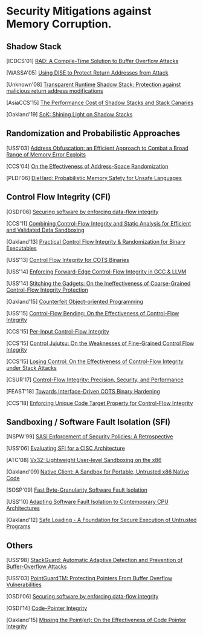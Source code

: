 # Security Mitigations against Memory Corruption.

## Shadow Stack

[ICDCS'01] [RAD: A Compile-Time Solution to Buffer Overflow
Attacks](https://static.aminer.org/pdf/PDF/000/296/610/rad_a_compile_time_solution_to_buffer_overflow_attacks.pdf)

[WASSA'05] [Using DISE to Protect Return Addresses from
Attack](http://www.elewis.net/papers/wassa04.pdf) 

[Unknown'08] [Transparent Runtime Shadow Stack: Protection against malicious
return address
modifications](http://citeseerx.ist.psu.edu/viewdoc/download?doi=10.1.1.120.5702&rep=rep1&type=pdf)

[AsiaCCS'15] [The Performance Cost of Shadow Stacks and Stack
Canaries](https://people.eecs.berkeley.edu/~daw/papers/shadow-asiaccs15.pdf)

[Oakland'19] [SoK: Shining Light on Shadow
Stacks](http://nebelwelt.net/publications/files/19Oakland.pdf) 


## Randomization and Probabilistic Approaches

[USS'03] [Address Obfuscation: an Efficient Approach to Combat a Broad Range of
Memory Error
Exploits](https://www.usenix.org/legacy/event/sec03/tech/full_papers/bhatkar/bhatkar.pdf)


[CCS'04] [On the Effectiveness of Address-Space
Randomization](http://delivery.acm.org/10.1145/1040000/1030124/p298-shacham.pdf?ip=128.151.150.2&id=1030124&acc=ACTIVE%20SERVICE&key=7777116298C9657D%2EDC6AD36C640314EC%2E6B689847FE614015%2E4D4702B0C3E38B35&__acm__=1554590191_6dfbc3b2e74b6f7ce35d6c8d457f378c)

[PLDI'06] [DieHard: Probabilistic Memory Safety for Unsafe
Languages](https://scholarworks.umass.edu/cgi/viewcontent.cgi?article=1086&context=cs_faculty_pubs)


## Control Flow Integrity (CFI)

[OSDI'06] [Securing software by enforcing data-flow
integrity](https://www.microsoft.com/en-us/research/wp-content/uploads/2006/11/dfiOSDI.pdf)

[CCS'11] [Combining Control-Flow Integrity and Static Analysis for Efficient and
Validated Data
Sandboxing](http://www.cse.psu.edu/~gxt29/papers/cfiDataSandboxing.pdf) 

[Oakland'13] [Practical Control Flow Integrity & Randomization for Binary
Executables](https://ieeexplore.ieee.org/stamp/stamp.jsp?tp=&arnumber=6547133)

[USS'13] [Control Flow Integrity for COTS
Binaries](https://www.usenix.org/system/files/conference/usenixsecurity13/sec13-paper_zhang.pdf)

[USS'14] [Enforcing Forward-Edge Control-Flow Integrity in GCC &
LLVM](https://static.googleusercontent.com/media/research.google.com/en//pubs/archive/42808.pdf) 

[USS'14] [Stitching the Gadgets: On the Ineffectiveness of Coarse-Grained
Control-Flow Integrity
Protection](https://www.usenix.org/system/files/conference/usenixsecurity14/sec14-paper-davi.pdf) 

[Oakland'15] [Counterfeit Object-oriented
Programming](https://www.syssec.ruhr-uni-bochum.de/media/emma/veroeffentlichungen/2015/03/28/COOP-Oakland15.pdf)

[USS'15] [Control-Flow Bending: On the Effectiveness of Control-Flow
Integrity](http://nebelwelt.net/publications/files/15SEC.pdf) 

[CCS'15] [Per-Input Control-Flow
Integrity](http://www.cse.psu.edu/~gxt29/papers/picfi.pdf) 

[CCS'15] [Control Jujutsu: On the Weaknesses of Fine-Grained Control Flow
Integrity](https://people.csail.mit.edu/fanl/papers/jujutsu-ccs15.pdf) 

[CCS'15] [Losing Control: On the Effectiveness of Control-Flow Integrity under Stack
Attacks](https://www.ics.uci.edu/~perl/ccs15_stackdefiler.pdf) 

[CSUR'17] [Control-Flow Integrity: Precision, Security, and
Performance](https://www.sba-research.org/wp-content/uploads/publications/CFI_brunthaler.pdf)

[FEAST'18] [Towards Interface-Driven COTS Binary
Hardening](https://www.utdallas.edu/~hamlen/xu18feast.pdf) 

[CCS'18] [Enforcing Unique Code Target Property for Control-Flow
Integrity](https://www.cc.gatech.edu/~hhu86/papers/ucfi.pdf) 


## Sandboxing / Software Fault Isolation (SFI) 

[NSPW'99] [SASI Enforcement of Security Policies: A
Retrospective](https://www.cs.cornell.edu/fbs/publications/sasiNSPW.ps)

[USS'06] [Evaluating SFI for a CISC
Architecture](http://groups.csail.mit.edu/pag/pubs/pittsfield-usenix2006.pdf)

[ATC'08] [Vx32: Lightweight User-level Sandboxing on the
x86](https://pdfs.semanticscholar.org/1ce0/4e9007a26a21104b8bf4aedc81654463119a.pdf?_ga=2.45664096.598654028.1546450325-1063382891.1546450325)


[Oakland'09] [Native Client: A Sandbox for Portable, Untrusted x86 Native
Code](https://static.googleusercontent.com/media/research.google.com/en//pubs/archive/34913.pdf)

[SOSP'09] [Fast Byte-Granularity Software Fault
Isolation](https://www.sigops.org/s/conferences/sosp/2009/papers/castro-sosp09.pdf)

[USS'10] [Adapting Software Fault Isolation to Contemporary CPU
Architectures](https://www.usenix.org/legacy/events/sec10/tech/full_papers/Sehr.pdf)

[Oakland'12] [Safe Loading - A Foundation for Secure Execution of Untrusted
Programs](http://hexhive.epfl.ch/publications/files/12Oakland.pdf) 


## Others

[USS'98] [StackGuard: Automatic Adaptive Detection and Prevention of
Buffer-Overflow
Attacks](https://www.usenix.org/legacy/publications/library/proceedings/sec98/full_papers/cowan/cowan.pdf)

[USS'03] [PointGuardTM: Protecting Pointers From Buffer Overflow
Vulnerabilities](https://www.usenix.org/legacy/event/sec03/tech/full_papers/cowan/cowan.pdf)

[OSDI'06] [Securing software by enforcing data-flow
integrity](https://timharris.uk/papers/2006-osdi.pdf) 

[OSDI'14] [Code-Pointer Integrity](https://dslab.epfl.ch/pubs/cpi.pdf) 

[Oakland'15] [Missing the Point(er): On the Effectiveness of Code Pointer
Integrity](http://web.mit.edu/ha22286/www/papers/Oakland15.pdf) 

